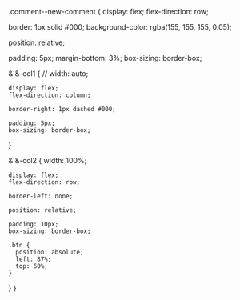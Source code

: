 .comment--new-comment {
  display: flex;
  flex-direction: row;

  border: 1px solid #000;
  background-color: rgba(155, 155, 155, 0.05);

  position: relative;

  padding: 5px;
  margin-bottom: 3%;
  box-sizing: border-box;

  & &-col1 {
    // width: auto;

    display: flex;
    flex-direction: column;

    border-right: 1px dashed #000;

    padding: 5px;
    box-sizing: border-box;
  }

  & &-col2 {
    width: 100%;

    display: flex;
    flex-direction: row;

    border-left: none;

    position: relative;

    padding: 10px;
    box-sizing: border-box;

    .btn {
      position: absolute;
      left: 87%;
      top: 60%;
    }
  }
}
